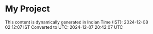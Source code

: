 # My Project

This content is dynamically generated in Indian Time (IST): 2024-12-08 02:12:07 IST
Converted to UTC: 2024-12-07 20:42:07 UTC
